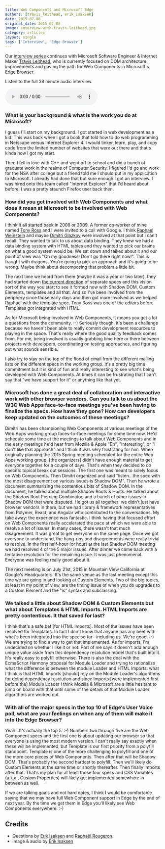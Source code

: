 ```yaml
---
title: Web Components and Microsoft Edge
authors: [travis_leithead, erik_isaksen]
date: 2015-07-08
original_date: 2015-07-08
image: interview-with-travis-leithead.jpg
category: articles
layout: single
tags: ['Interview', 'Edge Browser']
---
```


Our [interview series](/tags/interview) continues with Microsoft Software Engineer & Internet Maker
[Travis Leithead](https://www.twitter.com/TravisLeithead), who is currently focused on DOM architecture
improvements and paving the path for Web Components in Microsoft's [Edge Browser](https://www.microsoft.com/en-us/windows/microsoft-edge).

<!-- Excerpt -->

Listen to the full 38 minute audio interview.

<div>
    <audio controls>
          <source src="/media/interviews/interview-session-1_travis-leithead-07082015.mp3" type="audio/mpeg">
          <source src="/media/interviews/interview-session-1_travis-leithead-07082015.ogg" type="audio/ogg">
          <a href="/media/interviews/interview-session-1_travis-leithead-07082015.mp3">download audio</a>
    </audio>
</div>

### What is your background & what is the work you do at Microsoft?

I guess I'll start on my background. I got started in web development as a kid. This was back when I got a book that told
how to do web programming in Netscape versus Internet Explorer 4. I would tinker, learn, play, and copy code from
the limited number of websites that were out there and that's kinda how I got my start.

Then I fell in love with C++ and went off to school and did a bunch of graduate work in the realms of Computer Security.
I figured I'd go and work for the NSA after college but a friend told me I should put in my application to Microsoft. I
already had done that but sure enough I got an interview. I was hired onto this team called "Internet Explorer" that I'd
heard about before; I was a pretty staunch Firefox user back then.

### How did you get involved with Web Components and what does it mean at Microsoft to be involved with Web Components?

I think it all started back in 2008 or 2009. A former co-worker of mine named [Tony Ross](https://www.linkedin.com/pub/tony-ross/8b/882/51) and I were invited to a call with
Google. I think [Raphael Weinstein](https://plus.google.com/111386188573471152118/) and maybe [Dimitri Glazkov](https://plus.google.com/+DimitriGlazkov/) were involved at that point but I can't recall. They wanted to talk
to us about data binding. They knew we had a data binding system with HTML tables and they wanted to pick our brains
on what a good system would be. We sat down and talked about it and our point of view was "Oh my goodness! Don't go there right now!".
This is fraught with dragons. You're going to pick an approach and it's going to be wrong. Maybe think about decomposing
that problem a little bit.

The next time we heard from them (maybe it was a year or two later), they had started down
[the current direction](http://www.w3.org/wiki/WebComponents/) of separate specs and this vision sort of the way you start to see it formed now with Shadow DOM,
Custom Elements, templates and all that. And so I've been involved from the periphery since those early days and then got
more involved as we helped Raphael with the template spec. Tony Ross was one of the editors before Templates got integrated
with HTML.

As for Microsoft being involved in Web Components, it means you get a lot a questions from the community. :-) Seriously though, it's been a
challenge because we haven't been able to really commit development resources to playing in the space. That's really
where the good quality feedback comes from. For me, being involved is usually grabbing time here or there between projects
with developers, coordinating on testing approaches, and figuring out what sounds sensible.

I also try to stay on the top of the flood of email from the different mailing lists on the different specs in the working group.
It's a pretty big time commitment but it is kind of fun and really interesting to see what's being developed with Web Components.
At times it can be frustrating that I can't say that "we have support for it" or anything like that yet.

### Microsoft has done a great deal of collaboration and interactive work with other browser vendors. Can you talk to us about the W3C Web Apps face-to-face meetings you've been having to finalize the specs. How have they gone? How can developers keep updated on the outcomes of these meetings?

Dimitri has been championing Web Components at various meetings of the Web Apps working group faces-to-face meetings for some time now.
He'd schedule some time at the meetings to talk about Web Components and in the early meetings he'd hear from Mozilla
& Apple "Eh", "Interesting", or "I don't like that approach" and I think it was very frustrating for him. When originally planning the 2015 Spring
meeting scheduled for the entire Web Apps working group, [the organizers] didn't have enough material to get everyone together for a
couple of days. That's when they decided to do specific topical break out sessions. The first one was meant to solely focus on Web Components.
Then Dimitri organized and said "listen...the spec with the most disagreement on various issues is Shadow DOM". Then he
wrote a document summarizing the contentious bits of Shadow DOM. In the document, he talked about multiple Shadow Roots & Hosts.
He talked about the Shadow Root Piercing Combinator, and a bunch of other issues in Shadow DOM that were disputed. He got us all
together; we didn't just have browser vendors in there, but we had library & framework representatives from
Polymer, React, and Angular who contributed to the conversations. My take away: the experience was fantastic. I
think having that focused effort on Web Components really accelerated the pace at which we were able to resolve
a lot of issues. In many cases, there wasn't that much disagreement. It was great to get
everyone on the same page. Once we got everyone to understand, the hang-ups and disagreements were really trivial to
resolve. In the first half-hour (or hour) at the last Shadow DOM meeting we had resolved 4 of the 5 major
issues. After dinner we came back with a tentative resolution for the remaining issue. It was just phenomenal. Everyone
was feeling really good about it.

The next meeting is on July 21st, 2015 in Mountain View California at Google's Headquarters. It's the same venue as the last
meeting except this time we are going in and looking at Custom Elements. Two of the big topics, at least in my point of view,
are the timing issue of when you do upgrades to a Custom Element and the "is" syntax and subclassing.

### We talked a little about Shadow DOM & Custom Elements but what about Templates & HTML Imports. HTML Imports are pretty contentious. It that saved for last?

I think that's a safe bet [for HTML Imports]. Most of the issues have been resolved for Templates. In fact I don't know that anyone has any
beef with what's been integrated into the spec so far--including us. We're good. :-) We are trying to find a way to get that
implemented. As for imports, I'm undecided on whether I like it or not. Part of me says it doesn't add enough unique value
aside from this dependency resolution model that's built into it. It's really easy to polyfill otherwise. There is also
the deal with the EcmaScript Harmony proposal for Module Loader and trying to rationalize what the difference is between
the module Loader and HTML Imports: what I think is that HTML Imports [should] rely on the Module Loader's algorithms for
doing dependency resolution and since Imports [were implemented first before the] Module Loader I think Mozilla & Microsoft are a little hesitant
to jump on board with that until some of the details of that Module Loader algorithms are worked out.

### With all of the major specs in the top 10 of Edge’s User Voice poll, what are your feelings on when any of them will make it into the Edge Browser?

Yeah...It's actually the top 5. :-) Numbers two through five are the Web Component specs and the first one is about updating our browser so
that everyone is using the most modern version. I can't really say exactly when these will be implemented, but Template is our first
priority from a polyfill standpoint. Template is one of the more challenging to polyfill and one of the more core pieces of Web Components.
Then after that will be Shadow DOM. That's probably the second hardest to polyfill. Then we'll likely do Custom Elements at the same
time or shortly thereafter. Then finally Imports after that. That's my plan for at least those four specs and CSS Variables (a.k.a., Custom Properties) will
likely get implemented somewhere in between as well.

If we are talking goals and not hard dates, I think I would be comfortable saying that we may have full Web Component support
in Edge by the end of next year. By the time we get them in Edge you'll likely see Web Components everywhere. :-)

## Credits

* Questions by [Erik Isaksen](https://twitter.com/eisaksen) and [Raphaël Rougeron](https://twitter.com/goldoraf).
* image & audio by [Erik Isaksen](https://twitter.com/eisaksen)
